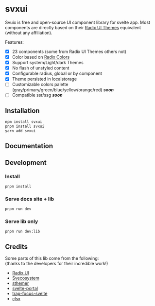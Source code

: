 # svxui

Svuix is free and open-source UI component library for svelte app.
Most components are directly based on their [Radix UI Themes](https://www.radix-ui.com/themes/docs/overview/getting-started) equivalent (without any affiliation).

Features: 
-  [x] 23 components (some from Radix UI Themes others not)
-  [x] Color based on [Radix Colors](https://www.radix-ui.com/colors)
-  [x] Support system/Light/dark Themes
-  [x] No flash of unstyled content
-  [x] Configurable radius, global or by component 
-  [x] Theme persisted in localstorage
-  [ ] Customizable colors palette (gray/primary/green/blue/yellow/orange/red) **_soon_**
-  [ ] Compatible ssr/ssg **_soon_**

## Installation

```bash
npm install svxui
pnpm install svxui
yarn add svxui
```

## Documentation

## Development

### Install 

```bash
pnpm install
```

### Serve docs site + lib

```bash
pnpm run dev
```

### Serve lib only

```bash
pnpm run dev:lib
```

## Credits

Some parts of this lib come from the following:  
(thanks to the developers for their incredible work!)

-   [Radix UI](https://www.radix-ui.com/)
-   [Svecosystem](https://github.com/svecosystem)
-   [sthemer](https://github.com/ivanhofer/sthemer)
-   [svelte-portal](https://github.com/romkor/svelte-portal)
-   [trap-focus-svelte](https://github.com/henrygd/trap-focus-svelte)
-   [clsx](https://github.com/lukeed/clsx)
